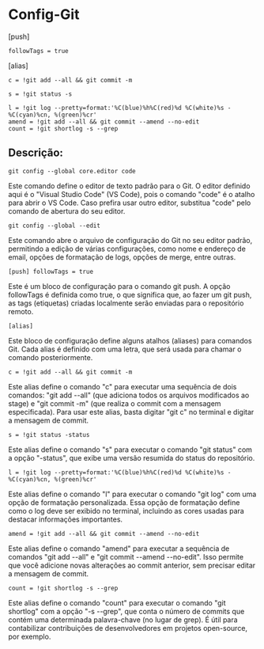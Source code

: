 # Config-Git

[push]

	followTags = true
  
[alias]

	c = !git add --all && git commit -m
  
	s = !git status -s
  
	l = !git log --pretty=format:'%C(blue)%h%C(red)%d %C(white)%s - %C(cyan)%cn, %(green)%cr'
	amend = !git add --all && git commit --amend --no-edit
	count = !git shortlog -s --grep



## Descrição:

`git config --global core.editor code`

Este comando define o editor de texto padrão para o Git. O editor definido aqui é o "Visual Studio Code" (VS Code), pois o comando "code" é o atalho para abrir o VS Code. Caso prefira usar outro editor, substitua "code" pelo comando de abertura do seu editor.

`git config --global --edit`

 Este comando abre o arquivo de configuração do Git no seu editor padrão, permitindo a edição de várias configurações, como nome e endereço de email, opções de formatação de logs, opções de merge, entre outras.

`[push] followTags = true`

 Este é um bloco de configuração para o comando git push. A opção followTags é definida como true, o que significa que, ao fazer um git push, as tags (etiquetas) criadas localmente serão enviadas para o repositório remoto.

`[alias]`

Este bloco de configuração define alguns atalhos (aliases) para comandos Git. Cada alias é definido com uma letra, que será usada para chamar o comando posteriormente.

`c = !git add --all && git commit -m`

 Este alias define o comando "c" para executar uma sequência de dois comandos: "git add --all" (que adiciona todos os arquivos modificados ao stage) e "git commit -m" (que realiza o commit com a mensagem especificada). Para usar este alias, basta digitar "git c" no terminal e digitar a mensagem de commit.

`s = !git status -status`

Este alias define o comando "s" para executar o comando "git status" com a opção "-status", que exibe uma versão resumida do status do repositório.

`l = !git log --pretty=format:'%C(blue)%h%C(red)%d %C(white)%s - %C(cyan)%cn, %(green)%cr'`

Este alias define o comando "l" para executar o comando "git log" com uma opção de formatação personalizada. Essa opção de formatação define como o log deve ser exibido no terminal, incluindo as cores usadas para destacar informações importantes.

`amend = !git add --all && git commit --amend --no-edit`

Este alias define o comando "amend" para executar a sequência de comandos "git add --all" e "git commit --amend --no-edit". Isso permite que você adicione novas alterações ao commit anterior, sem precisar editar a mensagem de commit.

`count = !git shortlog -s --grep`

Este alias define o comando "count" para executar o comando "git shortlog" com a opção "-s --grep", que conta o número de commits que contém uma determinada palavra-chave (no lugar de grep). É útil para contabilizar contribuições de desenvolvedores em projetos open-source, por exemplo.


